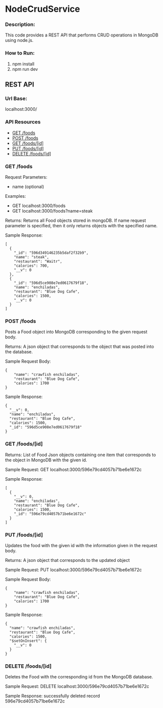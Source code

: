 # NodeCrudService

### Description: 
This code provides a REST API that performs CRUD operations in MongoDB using node.js.

### How to Run:
1. npm install
2. npm run dev

## REST API

### Url Base:
localhost:3000/

### API Resources
  - [GET /foods](#get-foods)
  - [POST /foods](#post-foods)
  - [GET /foods/[id]](#get-foodsid)
  - [PUT /foods/[id]](#put-foodsid)
  - [DELETE /foods/[id]](#delete-foodsid)
 
### GET /foods
Request Parameters:
  - name (optional)
  
Examples:
  - GET localhost:3000/foods
  - GET localhost:3000/foods?name=steak

Returns: Returns all Food objects stored in mongoDB. If name request parameter is specified, then it only returns objects
with the specified name.

Sample Response:
   
    [
      {
        "_id": "596d349146235b5daf2f32b9",
        "name": "steak",
        "restaurant": "Waitr",
        "calories": 700,
        "__v": 0
      },
      {
        "_id": "596d5ce908e7ed0617679f18",
        "name": "enchiladas",
        "restaurant": "Blue Dog Cafe",
        "calories": 1500,
        "__v": 0
      }
    ]
    
### POST /foods
Posts a Food object into MongoDB corresponding to the given request body.

Returns: A json object that corresponds to the object that was posted into the database.

Sample Request Body:

    {
	    "name": "crawfish enchiladas",
	    "restaurant": "Blue Dog Cafe",
	    "calories": 1700
    }

Sample Response:

    {
      "__v": 0,
      "name": "enchiladas",
      "restaurant": "Blue Dog Cafe",
      "calories": 1500,
      "_id": "596d5ce908e7ed0617679f18"
    }

### GET /foods/[id]
Returns: List of Food Json objects containing one item that corresponds to the object in MongoDB with the given id.

Sample Request: GET localhost:3000/596e79cd4057b71be6e1672c

Sample Response:

    [
      {
        "__v": 0,
        "name": "enchiladas",
        "restaurant": "Blue Dog Cafe",
        "calories": 1500,
        "_id": "596e79cd4057b71be6e1672c"
      }
    ]

### PUT /foods/[id]
Updates the food with the given id with the information given in the request body.

Returns: A json object that corresponds to the updated object

Sample Request: PUT localhost:3000/596e79cd4057b71be6e1672c

Sample Request Body:

    {
	    "name": "crawfish enchiladas",
	    "restaurant": "Blue Dog Cafe",
	    "calories": 1700
    }

Sample Response:

    {
      "name": "crawfish enchiladas",
      "restaurant": "Blue Dog Cafe",
      "calories": 1500,
      "$setOnInsert": {
        "__v": 0
      }
    }

### DELETE /foods/[id]
Deletes the Food with the corresponding id from the MongoDB database.

Sample Request: DELETE localhost:3000/596e79cd4057b71be6e1672c

Sample Response: successfully deleted record 596e79cd4057b71be6e1672c
